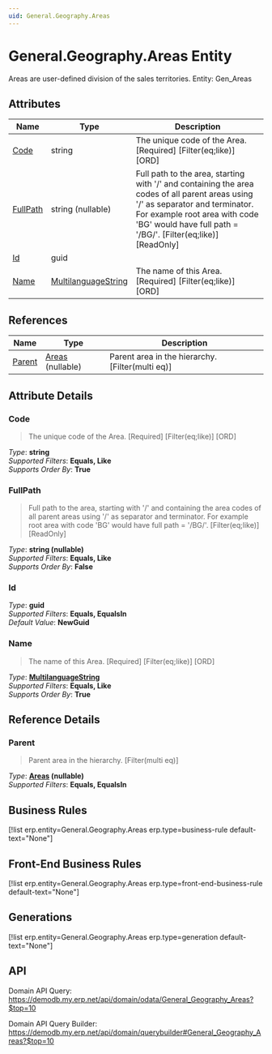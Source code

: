 ```yaml
---
uid: General.Geography.Areas
---
```

# General.Geography.Areas Entity

Areas are user-defined division of the sales territories. Entity: Gen_Areas

## Attributes

| Name | Type | Description |
| ---- | ---- | --- |
| [Code](General.Geography.Areas.md#code) | string | The unique code of the Area. [Required] [Filter(eq;like)] [ORD] 
| [FullPath](General.Geography.Areas.md#fullpath) | string (nullable) | Full path to the area, starting with '/' and containing the area codes of all parent areas using '/' as separator and terminator. For example root area with code 'BG' would have full path = '/BG/'. [Filter(eq;like)] [ReadOnly] 
| [Id](General.Geography.Areas.md#id) | guid |  
| [Name](General.Geography.Areas.md#name) | [MultilanguageString](../data-types.md#multilanguagestring) | The name of this Area. [Required] [Filter(eq;like)] [ORD] 

## References

| Name | Type | Description |
| ---- | ---- | --- |
| [Parent](General.Geography.Areas.md#parent) | [Areas](General.Geography.Areas.md) (nullable) | Parent area in the hierarchy. [Filter(multi eq)] |


## Attribute Details

### Code

> The unique code of the Area. [Required] [Filter(eq;like)] [ORD]

_Type_: **string**  
_Supported Filters_: **Equals, Like**  
_Supports Order By_: **True**  

### FullPath

> Full path to the area, starting with '/' and containing the area codes of all parent areas using '/' as separator and terminator. For example root area with code 'BG' would have full path = '/BG/'. [Filter(eq;like)] [ReadOnly]

_Type_: **string (nullable)**  
_Supported Filters_: **Equals, Like**  
_Supports Order By_: **False**  

### Id

_Type_: **guid**  
_Supported Filters_: **Equals, EqualsIn**  
_Default Value_: **NewGuid**  

### Name

> The name of this Area. [Required] [Filter(eq;like)] [ORD]

_Type_: **[MultilanguageString](../data-types.md#multilanguagestring)**  
_Supported Filters_: **Equals, Like**  
_Supports Order By_: **True**  


## Reference Details

### Parent

> Parent area in the hierarchy. [Filter(multi eq)]

_Type_: **[Areas](General.Geography.Areas.md) (nullable)**  
_Supported Filters_: **Equals, EqualsIn**  



## Business Rules

[!list erp.entity=General.Geography.Areas erp.type=business-rule default-text="None"]

## Front-End Business Rules

[!list erp.entity=General.Geography.Areas erp.type=front-end-business-rule default-text="None"]

## Generations

[!list erp.entity=General.Geography.Areas erp.type=generation default-text="None"]

## API

Domain API Query:
<https://demodb.my.erp.net/api/domain/odata/General_Geography_Areas?$top=10>

Domain API Query Builder:
<https://demodb.my.erp.net/api/domain/querybuilder#General_Geography_Areas?$top=10>

